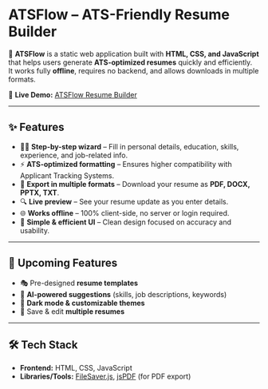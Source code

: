 # ATSFlow – ATS-Friendly Resume Builder

🚀 **ATSFlow** is a static web application built with **HTML, CSS, and JavaScript** that helps users generate **ATS-optimized resumes** quickly and efficiently.  
It works fully **offline**, requires no backend, and allows downloads in multiple formats.

🔗 **Live Demo:** [ATSFlow Resume Builder](https://projectmahe.github.io/ATS-friendly-Resume-Builder/)

---

## ✨ Features

- 🧑‍💼 **Step-by-step wizard** – Fill in personal details, education, skills, experience, and job-related info.
- ⚡ **ATS-optimized formatting** – Ensures higher compatibility with Applicant Tracking Systems.
- 📄 **Export in multiple formats** – Download your resume as **PDF, DOCX, PPTX, TXT**.
- 🔍 **Live preview** – See your resume update as you enter details.
- 🌐 **Works offline** – 100% client-side, no server or login required.
- 🎨 **Simple & efficient UI** – Clean design focused on accuracy and usability.

---

## 🚀 Upcoming Features

- 🎭 Pre-designed **resume templates**
- 🤖 **AI-powered suggestions** (skills, job descriptions, keywords)
- 🌙 **Dark mode & customizable themes**
- 💾 Save & edit **multiple resumes**

---

## 🛠️ Tech Stack

- **Frontend:** HTML, CSS, JavaScript  
- **Libraries/Tools:** [FileSaver.js](https://github.com/eligrey/FileSaver.js), [jsPDF](https://github.com/parallax/jsPDF) (for PDF export)
